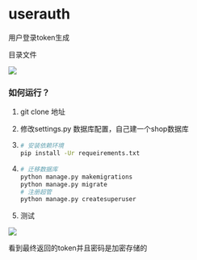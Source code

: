 # userauth
用户登录token生成

目录文件

<img src="http://qiniu.s001.xin/user/userauth.png">

### 如何运行？

1. git clone 地址

2. 修改settings.py 数据库配置，自己建一个shop数据库

3. ```bash
   # 安装依赖环境
   pip install -Ur requeirements.txt
   ```

4. ```bash
   # 迁移数据库
   python manage.py makemigrations
   python manage.py migrate
   # 注册超管
   python manage.py createsuperuser
   ```

5. 测试

<img src="http://qiniu.s001.xin/user/postman.png">

看到最终返回的token并且密码是加密存储的